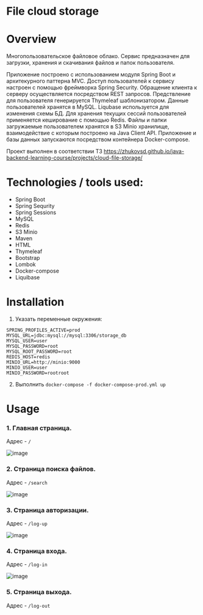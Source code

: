 # File cloud storage

# Overview
Многопользовательское файловое облако.
Сервис предназначен для загрузки, хранения и скачивания файлов и папок пользователя.

Приложение построено c использованием модуля Spring Boot и архитекурного паттерна MVC.
Доступ пользователей к сервису настроен с помощью фреймворка Spring Security.
Обращение клиента к серверу осуществляется посредством REST запросов.
Предствление для пользователя генерируется Thymeleaf шаблонизатором.
Данные пользователей хранятся в MySQL.
Liqubase используется для изменения схемы БД.
Для хранения текущих сессий пользователей применяется кеширование с помощью Redis.
Файлы и папки загружаемые пользователем хранятся в S3 Minio хранилище,
взаимодействие с которым построено на Java Client API.
Приложение и базы данных запускаются посредством контейнера Docker-compose.

Проект выполнен в соответствии ТЗ https://zhukovsd.github.io/java-backend-learning-course/projects/cloud-file-storage/

# Technologies / tools used:
- Spring Boot
- Spring Sequrity
- Spring Sessions
- MySQL
- Redis
- S3 Minio
- Maven
- HTML
- Thymeleaf
- Bootstrap
- Lombok
- Docker-compose
- Liquibase

# Installation
1. Указать переменные окружения:
```
SPRING_PROFILES_ACTIVE=prod
MYSQL_URL=jdbc:mysql://mysql:3306/storage_db
MYSQL_USER=user
MYSQL_PASSWORD=root
MYSQL_ROOT_PASSWORD=root
REDIS_HOST=redis
MINIO_URL=http://minio:9000
MINIO_USER=user
MINIO_PASSWORD=rootroot
```

2. Выполнить ```docker-compose -f docker-compose-prod.yml up```

# Usage
### 1. Главная страница.
Адрес - ```/```

![image](https://github.com/user-attachments/assets/816cfb7a-28a7-40f5-aff3-3f1a164c374d)

### 2. Страница поиска файлов.
Адрес - ```/search```  

![image](https://github.com/user-attachments/assets/45a3f6f8-9600-4c61-8d3a-95ff2be0d13d)

### 3. Страница авторизации.
  Адрес - ```/log-up```

![image](https://github.com/user-attachments/assets/fb228272-9252-4ed8-a182-cc2d74056c6b)

### 4. Страница входа.
  Адрес - ```/log-in```

![image](https://github.com/user-attachments/assets/ef8db1d1-3aef-4623-a677-e8594400c43d)


### 5. Страница выхода.
  Адрес - ```/log-out```
